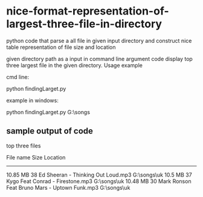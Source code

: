 # nice-format-representation-of-largest-three-file-in-directory
python code that parse a all file in given input directory and construct nice table representation of file size and location

given directory path as a input in command line argument code display top three largest file in the given directory.
Usage example

cmd line:

python findingLarget.py <directory path here>

example in windows:

python findingLarget.py G:\songs


sample output of code
----------------------------------------------------------------------

top three files

File name    Size                                              Location
-----------  ------------------------------------------------  -----------
10.85 MB     38 Ed Sheeran - Thinking Out Loud.mp3             G:\songs\uk
10.5 MB      37 Kygo Feat Conrad - Firestone.mp3               G:\songs\uk
10.48 MB     30 Mark Ronson Feat Bruno Mars - Uptown Funk.mp3  G:\songs\uk
